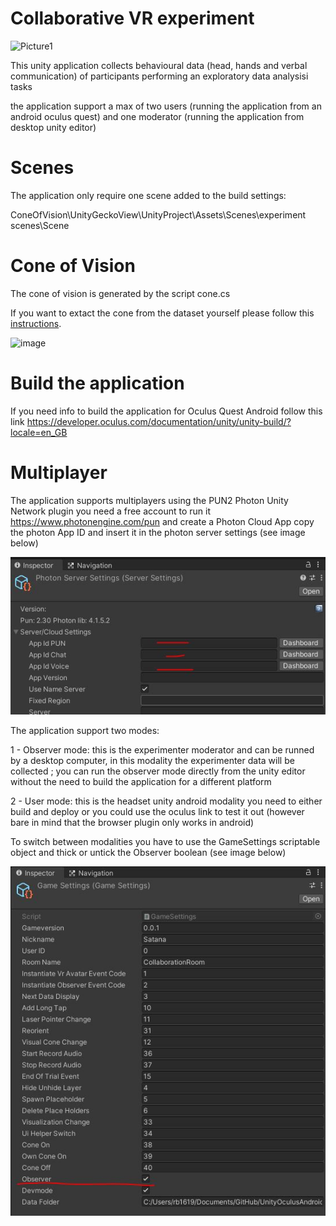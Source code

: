 
# Collaborative VR experiment 

![Picture1](https://user-images.githubusercontent.com/7544912/133037100-d9a50031-dccc-4b62-a40c-b537ce8f8d3c.gif)

This unity application collects behavioural data (head, hands and verbal communication) of participants performing an exploratory data analysisi tasks

the application support a max of two users (running the application from an android oculus quest) and one moderator (running the application from desktop unity editor)

# Scenes

The application only require one scene added to the build settings:

ConeOfVision\UnityGeckoView\UnityProject\Assets\Scenes\experiment scenes\Scene

# Cone of Vision 

The cone of vision is generated by the script cone.cs 

If you want to extact the cone from the dataset yourself please follow this [instructions](https://github.com/Collaborative-Immersive-Visual-Toolkit/ConeOfVision/blob/master/Python/instructions.md#360-vr-gaze).

![image](https://user-images.githubusercontent.com/7544912/178708964-d857716e-5e0c-4a81-90fb-c5745ea0c944.png)


# Build the application

If you need info to build the application for Oculus Quest Android follow this link https://developer.oculus.com/documentation/unity/unity-build/?locale=en_GB

# Multiplayer

The application supports multiplayers using the PUN2 Photon Unity Network plugin you need a free account to run it https://www.photonengine.com/pun and create a Photon Cloud App copy the photon App ID and insert it in the photon server settings (see image below)

![Picture2](https://github.com/Collaborative-Immersive-Visual-Toolkit/ConeOfVision/blob/master/photonserversettings.JPG)

The application support two modes:

1 - Observer mode: this is the experimenter moderator and can be runned by a desktop computer, in this modality the experimenter data will be collected ; you can run the observer mode directly from the unity editor without the need to build the application for a different platform 

2 - User mode: this is the headset unity android modality you need to either build and deploy or you could use the oculus link to test it out (however bare in mind that the browser plugin only works in android)

To switch between modalities you have to use the GameSettings scriptable object and thick or untick the Observer boolean (see image below)

![Picture2](https://github.com/Collaborative-Immersive-Visual-Toolkit/ConeOfVision/blob/master/UnityGeckoView/scriptable.JPG)

